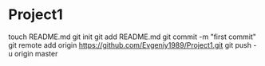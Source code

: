Project1
========
touch README.md
git init
git add README.md
git commit -m "first commit"
git remote add origin https://github.com/Evgeniy1989/Project1.git
git push -u origin master
